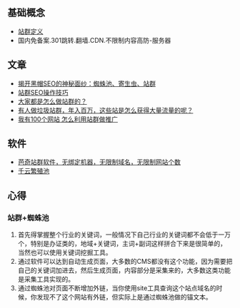 ## 基础概念
* [站群定义](http://baike.baidu.com/link?url=ommcQyxZOOAulygARd9xzxcXeEzKSCPdwiT9XmbFUN44pQo7rkNZ9hf1KvEfHCm6VYQ53lM26nX-ZPDangzX4K1nCzEa31hKb8RDQhHiUHe)
* 国内免备案.301跳转.翻墙.CDN.不限制内容高防-服务器

## 文章

* [揭开黑帽SEO的神秘面纱：蜘蛛池、寄生虫、站群](http://mt.sohu.com/20161107/n472504662.shtml)
* [站群SEO操作技巧](http://bbs.28tui.com/thread-15622142-1-1.html)
* [大家都是怎么做站群的？](https://www.zhihu.com/question/20998390)
* [有人做垃圾站群，年入百万，这些站是怎么获得大量流量的呢？](https://www.zhihu.com/question/19825065)
* [我有100个网站 怎么利用站群做推广](https://zhidao.baidu.com/question/689620553191347804.html)

## 软件

* [芭奇站群软件，无绑定机器，无限制域名，无限制网站个数](https://baqisoft.taobao.com/)
* [千云繁殖池](http://www.zhizhu365.com/)


## 心得

### 站群+蜘蛛池

1. 首先得掌握整个行业的关键词，一般情况下自己行业的关键词都不会低于一万个，特别是办证类的，地域+关键词，主词+副词这样拼合下来是很简单的，当然也可以使用关键词挖掘工具。
2. 通过软件可以达到自动生成页面，大多数的CMS都没有这个功能，因为需要把自己的关键词加进去，然后生成页面，内容部分是采集来的，大多数这类功能是采集工具实现的。
3. 通过蜘蛛池对页面不断增加外链，当你使用site工具查询这个站点域名的时候，你发现不了这个网站有外链，但实际上是通过蜘蛛池做的锚文本。
